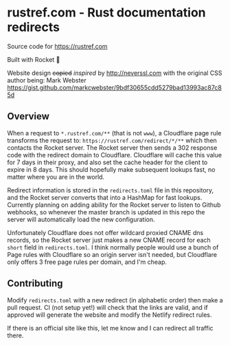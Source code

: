 # rustref.com - Rust documentation redirects
Source code for https://rustref.com

Built with Rocket 🚀

Website design ~~copied~~ _inspired_ by http://neverssl.com with the original CSS author being: Mark Webster https://gist.github.com/markcwebster/9bdf30655cdd5279bad13993ac87c85d

## Overview
When a request to `*.rustref.com/**` (that is not `www`), a Cloudflare page rule transforms the request to: `https://rustref.com/redirect/*/**` which then contacts the Rocket server.
The Rocket server then sends a 302 response code with the redirect domain to Cloudflare.
Cloudflare will cache this value for 7 days in their proxy, and also set the cache header for the client to expire in 8 days.
This should hopefully make subsequent lookups fast, no matter where you are in the world.

Redirect information is stored in the `redirects.toml` file in this repository, and the Rocket server converts that into a HashMap for fast lookups. 
Currently planning on adding ability for the Rocket server to listen to Github webhooks, so whenever the master branch is updated in this repo the server will automatically load the new configuration.

Unfortunately Cloudflare does not offer wildcard proxied CNAME dns records, so the Rocket server just makes a new CNAME record for each `short` field in `redirects.toml`.
I think normally people would use a bunch of Page rules with Cloudflare so an origin server isn't needed, but Cloudflare only offers 3 free page rules per domain, and I'm cheap.

## Contributing
Modify `redirects.toml` with a new redirect (in alphabetic order) then make a pull request. 
CI (not setup yet!) will check that the links are valid, and if approved will generate the website and modify the Netlify redirect rules.

If there is an official site like this, let me know and I can redirect all traffic there.
